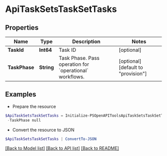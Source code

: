 # ApiTaskSetsTaskSetTasks
## Properties

Name | Type | Description | Notes
------------ | ------------- | ------------- | -------------
**TaskId** | **Int64** | Task ID | [optional] 
**TaskPhase** | **String** | Task Phase. Pass operation for &#x60;operational&#x60; workflows. | [optional] [default to "provision"]

## Examples

- Prepare the resource
```powershell
$ApiTaskSetsTaskSetTasks = Initialize-PSOpenAPIToolsApiTaskSetsTaskSetTasks  -TaskId null `
 -TaskPhase null
```

- Convert the resource to JSON
```powershell
$ApiTaskSetsTaskSetTasks | ConvertTo-JSON
```

[[Back to Model list]](../README.md#documentation-for-models) [[Back to API list]](../README.md#documentation-for-api-endpoints) [[Back to README]](../README.md)

